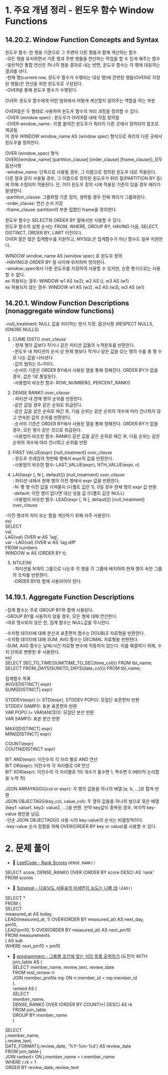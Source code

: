 # 1. 주요 개념 정리 - 윈도우 함수 Window Functions

## 14.20.2. Window Function Concepts and Syntax  
윈도우 함수: 한 행을 기준으로 그 주변의 다른 행들과 함께 계산하는 함수  
-모든 행을 유지하면서 기준 행과 주변 행들을 연산하는 작업을 할 수 있게 해주는 함수  
-일반적인 통합 연산은 하나의 행을 결과로 내는 반면, 윈도우 함수는 각 행에 대응하는 결과를 낸다.  
-현재 행(current row, 윈도우 함수가 수행되는 대상 행)에 관련된 행들(OVER로 지정된 행들)은 연산을 위한 윈도우로 구성된다.  
-OVER을 통해 윈도우 함수가 수행된다.  

OVER: 윈도우 함수에게 어떤 범위에서 어떻게 계산할지 알려주는 역할을 하는 부분

OVER절은 두 형태로 사용하여 윈도우 함수의 처리 과정을 정의할 수 있다.  
-OVER (window spec) : 윈도우가 OVER절 내에 직접 정의됨  
-OVER window_name : 이름 붙여진 윈도우가 쿼리의 다른 곳에서 정의되어 참조로 제공됨  
이 경우 WINDOW window_name AS (window spec) 형식으로 쿼리의 다른 곳에서 윈도우를 정의한다.  

OVER (window_spec) 형식  
OVER([window_name] [partition_clause] [order_clause] [frame_clause])_모두 옵션사항  
-window_name: 단독으로 사용될 경우, 그 이름으로 정의된 윈도우 대로 적용된다.  
다른 절과 같이 사용될 경우, 그 이름으로 정의된 윈도우가 뒤의 절(PARTITION BY 등)에 의해 수정되어 적용된다. 단, 이미 윈도우 정의 시에 적용된 기준이 있을 경우 에러가 발생한다.  
-partition_clause: 그룹화할 기준 정의, 생략될 경우 전체 쿼리가 그룹화된다.  
-order_clause: 연산 순서 지정  
-frame_clause: partition의 부분 집합인 frame을 정의한다.  

윈도우 함수는 SELECT와 ORDER BY 절에서만 사용할 수 있다.  
윈도우 함수의 실행 순서는 FROM, WHERE, GROUP BY, HAVING 다음, SELECT, DISTINCT, ORDER BY, LIMIT 이전이다.  
OVER 절은 많은 집계함수를 지원하고, MYSQL은 집계함수가 아닌 함수도 일부 지원한다.  

WINDOW window_name AS (window spec) 로 윈도우 정의  
-HAVING과 ORDER BY 절 사이에 위치하여 정의된다.  
-window_spec에서 다른 윈도우를 지정하여 사용할 수 있지만, 순환 형식으로는 사용할 수 없다.  
ex 허용되는 경우: WINDOW w1 AS (w2), w2 AS (), w3 AS (w1)  
ex 허용되지 않는 경우: WINDOW w1 AS (w2), w2 AS (w3), w3 AS (w1)

## 14.20.1. Window Function Descriptions (nonaggregate window functions)  
-null_treatment: NULL 값을 처리하는 방식 지정. 옵션사항 (RESPECT NULLS, IGNORE NULLS)

1) CUME DIST() *over_clause*  
: 현재 행의 값보다 작거나 같은 파티션 값들의 누적분포를 반환한다.  
-윈도우 내 파티션의 순서 상 현재 행보다 작거나 같은 값을 갖는 행의 수를 총 행 수로 나눈 값을 나타낸다.  
-값의 범위는 0~1이다.  
-순서의 기준은 ORDER BY에서 사용된 열을 통해 정해진다. ORDER BY가 없을 경우, 값은 1로 통일된다.  
-사용법이 비슷한 함수: ROW_NUMBER(), PERCENT_RANK()  

2) DENSE RANK() *over_clause*  
: 파티션 내 현재 행의 순위를 반환한다.  
-같은 값일 경우 같은 순위로 취급한다.  
-같은 값을 같은 순위로 매긴 후, 다음 순위는 같은 순위의 개수에 따라 건너뛰지 않고 연속한 값의 순위를 반환한다.  
-순서의 기준은 ORDER BY에서 사용된 열을 통해 정해진다. ORDER BY가 없을 경우, 모든 행이 같은 것으로 취급된다.  
-사용법이 비슷한 함수: RANK() 같은 값을 같은 순위로 매긴 후, 다음 순위는 같은 순위의 개수에 따라 건너뛰고 순위를 반환

3) FIRST VALUE(expr) [null_treatment] *over_clause*  
: 윈도우 프레임의 첫번째 행에서 expr의 값을 반환한다.  
-사용법이 비슷한 함수: LAST_VALUE(expr), NTH_VALUE(expr, n)  

4) LAG(expr [, N [, default]]) [null_treatment] *over_clause*  
: 파티션 내에서 현재 행의 이전 행에서 expr 값을 반환한다.  
-N: 몇 행 이전 값을 가져올지 (디폴트 값은 1). 0일 경우 현재 행의 expr 값 반환.  
-default: 이전 행이 없다면 대신 넣을 값 (디폴트 값은 NULL)  
-사용법이 비슷한 함수: LEAD(expr [, N [, default]]) [null_treatment] *over_clause*

-이전 행과의 차이 또는 합을 계산하기 위해 자주 사용된다.  
ex)  
SELECT   
  val,   
  LAG(val) OVER w AS 'lag',  
  val - LAG(val) OVER w AS 'lag diff'  
FROM numbers  
WINDOW w AS (ORDER BY t);  

5) NTILE(N)  
: 파티션을 N개의 그룹으로 나눈후 각 행을 각 그룹에 배치하여 현재 행이 속한 그룹의 숫자를 반환한다.  
-ORDER BY와 함께 사용되어야 한다.


## 14.19.1. Aggregate Function Descriptions  
-집계 함수는 주로 GROUP BY와 함께 사용된다.  
-GROUP BY를 사용하지 않을 경우, 모든 행에 대해 연산한다.  
-따로 명시되지 않은 한, 집계 함수는 NULL값을 무시한다.


-수치형 데이터에 대해 분산과 표준편차 함수는 DOUBLE 자료형을 반환한다.  
-수치형 데이터에 대해 SUM, AVG 함수는 DECIMAL 자료형을 반환한다.  
-SUM, AVG 함수는 날짜/시간 자료형 변수에 작동하지 않는다. 이를 해결하기 위해, 수치 단위로 변환한 후 사용한다.  
ex)  
SELECT SEC_TO_TIME(SUM(TIME_TO_SEC(time_col))) FROM tbl_name;  
SELECT FROM_DAYS(SUM(TO_DAYS(date_col))) FROM tbl_name;

집계함수 목록  
AVG([DISTINCT] expr)  
SUM([DISTINCT] expr)

STDDEV(expr) (= STD(expr), STDDEV POP()): 모집단 표준편차 반환  
STDDEV SAMP(): 표본 표준편차 반환  
VAR POP() (= VARIANCE()): 모집단 분산 반환  
VAR SAMP(): 표본 분산 반환

MAX([DISTINCT] expr)  
MIN([DISTINCT] expr)

COUNT(expr)  
COUTN(DISTINCT expr)

BIT AND(expr): 이진수의 각 자리 별로 AND 연산  
BIT OR(expr): 이진수의 각 자리별로 OR 연산  
BIT XOR(expr): 이진수의 각 자리별로 1의 개수가 홀수면 1, 짝수면 0 (배타적 논리합을 누적 적)

JSON ARRAYAGGG(col or expr): 각 행의 값들을 하나의 배열 [a, b, ...]로 합쳐 반환  
JSON OBJECTAGG(key_col, value_col): 두 열의 값들을 하나의 쌍으로 묶은 배열{key1: value1, key2: value2, ...}을 반환. 만약 key값이 중복된 경우, 마지막 key-value 쌍만을 남김.  
-단순 JSON OBJECTAGG() 사용 시의 key-value의 순서는 비결정적이다.  
-key-value 순서 정렬을 위해 OVER(ORDER BY key or value)를 사용할 수 있다.


# 2. 문제 풀이

- 🔗 [LeetCode - Rank Scores](https://leetcode.com/problems/rank-scores/description/) `DENSE_RANK()`

SELECT score, DENSE_RANK() OVER (ORDER BY score DESC) AS 'rank'  
FROM scores  

- 🔗 [Solvesql - 다음날도 서울숲의 미세먼지 농도는 나쁨 😢](https://solvesql.com/problems/bad-finedust-measure/) `LEAD()`

SELECT *  
FROM (  
    SELECT   
        measured_at AS today,   
        LEAD(measured_at, 1) OVER(ORDER BY measured_at) AS next_day,   
        pm10,   
        LEAD(pm10, 1) OVER(ORDER BY measured_at) AS next_pm10  
    FROM measurements  
) AS sub  
WHERE next_pm10 > pm10

- 🔗 [programmers - 그룹별 조건에 맞는 식당 목록 출력하기](https://school.programmers.co.kr/learn/courses/30/lessons/131124) (도전!!)
WITH   
join_table AS (  
    SELECT member_name, review_text, review_date  
    FROM rest_review rr  
    JOIN member_profile mp ON rr.member_id = mp.member_id  
),  
ranked AS (  
    SELECT   
        member_name,  
        DENSE_RANK() OVER (ORDER BY COUNT(*) DESC) AS rk  
    FROM join_table  
    GROUP BY member_name  
)  

SELECT   
    j.member_name,   
    j.review_text,   
    DATE_FORMAT(j.review_date, '%Y-%m-%d') AS review_date  
FROM join_table j  
    JOIN ranked r ON j.member_name = r.member_name  
WHERE r.rk = 1  
ORDER BY review_date, review_text
